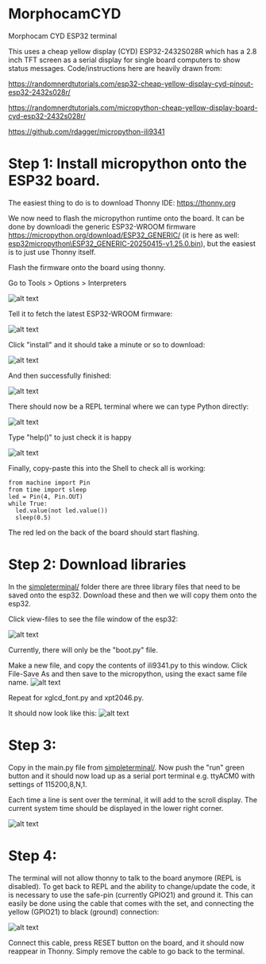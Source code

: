 # MorphocamCYD
Morphocam CYD ESP32 terminal

This uses a cheap yellow display (CYD) ESP32-2432S028R which has a 2.8 inch TFT screen as a serial display for single board computers to show status messages. Code/instructions here are heavily drawn from:

https://randomnerdtutorials.com/esp32-cheap-yellow-display-cyd-pinout-esp32-2432s028r/

https://randomnerdtutorials.com/micropython-cheap-yellow-display-board-cyd-esp32-2432s028r/

https://github.com/rdagger/micropython-ili9341

# Step 1: Install micropython onto the ESP32 board. 

The easiest thing to do is to download Thonny IDE:
https://thonny.org

We now need to flash the micropython runtime onto the board. It can be done by downloadi the generic ESP32-WROOM firmware https://micropython.org/download/ESP32_GENERIC/ (it is here as well: [esp32micropython\ESP32_GENERIC-20250415-v1.25.0.bin](esp32micropython\ESP32_GENERIC-20250415-v1.25.0.bin)), but the easiest is to just use Thonny itself.

Flash the firmware onto the board using thonny.

Go to Tools > Options > Interpreters

![alt text](image.png)

Tell it to fetch the latest ESP32-WROOM firmware:

![alt text](image-1.png)

Click "install" and it should take a minute or so to download:

![alt text](image-2.png)

And then successfully finished:

![alt text](image-3.png)

There should now be a REPL terminal where we can type Python directly:

![alt text](image-4.png)

Type "help()" to just check it is happy

![alt text](image-5.png)

Finally, copy-paste this into the Shell to check all is working:

```
from machine import Pin
from time import sleep
led = Pin(4, Pin.OUT)
while True:
  led.value(not led.value())
  sleep(0.5)
```

The red led on the back of the board should start flashing.

# Step 2: Download libraries

In the [simpleterminal/](simpleterminal/) folder there are three library files that need to be saved onto the esp32. Download these and then we will copy them onto the esp32.

Click view-files to see the file window of the esp32:

![alt text](image-6.png)

Currently, there will only be the "boot.py" file.

Make a new file, and copy the contents of ili9341.py to this window. Click File-Save As and then save to the micropython, using the exact same file name.
![alt text](image-7.png)

Repeat for xglcd_font.py and xpt2046.py.

It should now look like this:
![alt text](image-8.png)

# Step 3: 

Copy in the main.py file from [simpleterminal/](simpleterminal/). Now push the "run" green button and it should now load up as a serial port terminal e.g. ttyACM0 with settings of 115200,8,N,1.

Each time a line is sent over the terminal, it will add to the scroll display. The current system time should be displayed in the lower right corner.

![alt text](image-9.png)

# Step 4:

The terminal will not allow thonny to talk to the board anymore (REPL is disabled). To get back to REPL and the ability to change/update the code, it is necessary to use the safe-pin (currently GPIO21) and ground it. This can easily be done using the cable that comes with the set, and connecting the yellow (GPIO21) to black (ground) connection:

![alt text](image-11.png)

Connect this cable, press RESET button on the board, and it should now reappear in Thonny. Simply remove the cable to go back to the terminal.














